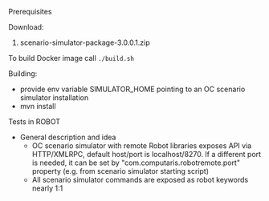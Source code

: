 Prerequisites

Download:
1. scenario-simulator-package-3.0.0.1.zip

To build Docker image call `./build.sh`

Building:
- provide env variable SIMULATOR_HOME pointing to an OC scenario simulator installation
- mvn install

Tests in ROBOT
   * General description and idea
      * OC scenario simulator with remote Robot libraries exposes API via HTTP/XMLRPC, default host/port is localhost/8270. If a different port is needed, it can be set by "com.computaris.robotremote.port" property (e.g. from scenario simulator starting script) 
      * All scenario simulator commands are exposed as robot keywords nearly 1:1
 

